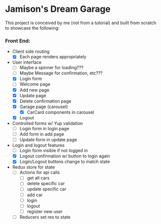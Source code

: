 
# Jamison's Dream Garage

This project is conceived by me (not from a tutorial) and built from scratch to showcase the following:

### Front End:
- Client side routing
    - [x] Each page renders appropriately
- User interface
    - [ ] Maybe a spinner for loading???
    - [ ] Maybe Message for confirmation, etc???
    - [x] Login form
    - [ ] Welcome page
    - [x] Add new page
    - [x] Update page
    - [x] Delete confirmation page
    - [x] Garage page (carousel)
        - [x] CarCard components in carousel
    - [x] Logout
- Controlled forms w/ Yup validation
    - [ ] Login form in login page
    - [ ] Add form in add page
    - [ ] Update form in update page
- Login and logout features
    - [ ] Login form visible if not logged in
    - [x] Logout confirmation w/ button to login again
    - [x] Login/Logout buttons change to match state
- Redux store for state
    - [ ] Actions for api calls
        - [ ] get all cars
        - [ ] delete specific car
        - [ ] update specific car
        - [ ] add car
        - [ ] login
        - [ ] logout
        - [ ] register new user
    - [ ] Reducers set res to state